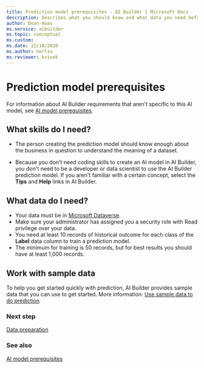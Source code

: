 ```yaml
---
title: Prediction model prerequisites - AI Builder | Microsoft Docs
description: Describes what you should know and what data you need before you can build a prediction model in AI Builder.
author: Dean-Haas
ms.service: aibuilder
ms.topic: conceptual
ms.custom: 
ms.date: 12/18/2020
ms.author: norliu
ms.reviewer: kvivek
---
```


# Prediction model prerequisites

For information about AI Builder requirements that aren't specific to this AI model, see [AI model prerequisites](build-model.md#prerequisites).

## What skills do I need?

- The person creating the prediction model should know enough about the business in question to understand the meaning of a dataset.

- Because you don't need coding skills to create an AI model in AI Builder, you don't need to be a developer or data scientist to use the AI Builder prediction model. If you aren't familiar with a certain concept, select the **Tips** and **Help** links in AI Builder.

## What data do I need?

- Your data must be in [Microsoft Dataverse](/powerapps/maker/common-data-service/data-platform-intro).
- Make sure your administrator has assigned you a security role with Read privilege over your data.
- You need at least 10 records of historical outcome for each class of the **Label** data column to train a prediction model.
- The minimum for training is 50 records, but for best results you should have at least 1,000 records.

## Work with sample data

To help you get started quickly with prediction, AI Builder provides sample data that you can use to get started. More information: [Use sample data to do prediction](prediction-sample-data.md)

### Next step

[Data preparation](prediction-data-prep.md)

### See also

[AI model prerequisites](build-model.md#prerequisites)
